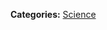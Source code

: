 <div id="wikitext">

<span class="categories"> **Categories:**
[Science](http://wiki.tamouse.org?n=Category.Science)</span>

<div class="vspace">

</div>

<div style="display: none;">

Uncomment this to use tags on this page

<span class="tags"> **Tags:** </span>
<div class="tags">

[](?action=tags&tag=)

</div>

</div>

</div>
